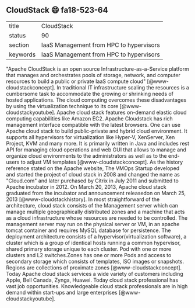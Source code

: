 ## CloudStack :smile: fa18-523-64

|          |                                         |
| -------- | --------------------------------------- |
| title    | CloudStack                              | 
| status   | 90                                      |
| section  | IaaS Management from HPC to hypervisors |
| keywords | IaaS Management from HPC to hypervisors |


"Apache CloudStack is an open source Infrastructure-as-a-Service 
platform that manages and orchestrates pools of storage, network, and 
computer resources to build a public or private IaaS compute cloud" 
[@www-cloudstackconcept]. In traditional IT infrastructure scaling the 
resources is a cumbersome task to accommodate the growing or shrinking 
needs of hosted applications. The cloud computing overcomes these 
disadvantages by using the virtualization technique to its core 
[@www-cloudstackyoutube]. Apache cloud stack features on-demand elastic 
cloud computing capabilities like Amazon EC2. Apache Cloudstack has rich 
management interface compatible with the latest browsers. One can use 
Apache cloud stack to build public-private and hybrid cloud environment. 
It supports all hypervisors for virtualization like Hyper-V, XenServer, 
Xen Project, KVM and many more. It is primarily written in Java and 
includes rest API for managing cloud operations and web GUI that allows 
to manage and organize cloud environments to the administrators as well 
as to the end-users to adjust VM templates [@www-cloudstackconcept]. As 
the history reference stated on the Apache website, The VMOps Startup 
developed and started the project of cloud stack in 2008 and changed the 
name as "Cloud.com" and later purchased by Citrix in July 2011 and 
submitted to Apache incubator in 2012. On March 20, 2013, Apache cloud 
stack graduated from the incubator and announcement releasedon on March 
25, 2013 [@www-cloudstackhistory]. In most straightforward of the 
architecture, cloud stack consists of the Management server which can 
manage multiple geographically distributed zones and a machine that acts 
as a cloud infrastructure whose resources are needed to be controlled. 
The management server may run on the physical server or VM, in an apache 
tomcat container and requires MySQL database for persistence. The 
deployment architecture consists of a hypervisor(virtualization 
software), a cluster which is a group of identical hosts running a 
common hypervisor, shared primary storage unique to each cluster. Pod 
with one or more clusters and L2 switches.Zones has one or more Pods and 
access to secondary storage which consists of templates, ISO images or 
snapshots. Regions are collections of proximate zones 
[@www-cloudstackconcept]. Today Apache cloud stack services a wide 
variety of customers including Apple, Bell Canada, Zynga, Huawei. Today 
cloud stack professional has vast job opportunities. Knowledgeable cloud 
stack professionals are in high demand within start-ups and large 
enterprises [@www-cloudstackyoutube]. 
 
